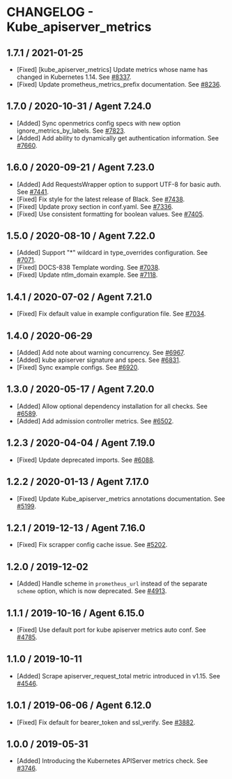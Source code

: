 # CHANGELOG - Kube_apiserver_metrics

## 1.7.1 / 2021-01-25

* [Fixed] [kube_apiserver_metrics] Update metrics whose name has changed in Kubernetes 1.14. See [#8337](https://github.com/DataDog/integrations-core/pull/8337).
* [Fixed] Update prometheus_metrics_prefix documentation. See [#8236](https://github.com/DataDog/integrations-core/pull/8236).

## 1.7.0 / 2020-10-31 / Agent 7.24.0

* [Added] Sync openmetrics config specs with new option ignore_metrics_by_labels. See [#7823](https://github.com/DataDog/integrations-core/pull/7823).
* [Added] Add ability to dynamically get authentication information. See [#7660](https://github.com/DataDog/integrations-core/pull/7660).

## 1.6.0 / 2020-09-21 / Agent 7.23.0

* [Added] Add RequestsWrapper option to support UTF-8 for basic auth. See [#7441](https://github.com/DataDog/integrations-core/pull/7441).
* [Fixed] Fix style for the latest release of Black. See [#7438](https://github.com/DataDog/integrations-core/pull/7438).
* [Fixed] Update proxy section in conf.yaml. See [#7336](https://github.com/DataDog/integrations-core/pull/7336).
* [Fixed] Use consistent formatting for boolean values. See [#7405](https://github.com/DataDog/integrations-core/pull/7405).

## 1.5.0 / 2020-08-10 / Agent 7.22.0

* [Added] Support "*" wildcard in type_overrides configuration. See [#7071](https://github.com/DataDog/integrations-core/pull/7071).
* [Fixed] DOCS-838 Template wording. See [#7038](https://github.com/DataDog/integrations-core/pull/7038).
* [Fixed] Update ntlm_domain example. See [#7118](https://github.com/DataDog/integrations-core/pull/7118).

## 1.4.1 / 2020-07-02 / Agent 7.21.0

* [Fixed] Fix default value in example configuration file. See [#7034](https://github.com/DataDog/integrations-core/pull/7034).

## 1.4.0 / 2020-06-29

* [Added] Add note about warning concurrency. See [#6967](https://github.com/DataDog/integrations-core/pull/6967).
* [Added] kube apiserver signature and specs. See [#6831](https://github.com/DataDog/integrations-core/pull/6831).
* [Fixed] Sync example configs. See [#6920](https://github.com/DataDog/integrations-core/pull/6920).

## 1.3.0 / 2020-05-17 / Agent 7.20.0

* [Added] Allow optional dependency installation for all checks. See [#6589](https://github.com/DataDog/integrations-core/pull/6589).
* [Added] Add admission controller metrics. See [#6502](https://github.com/DataDog/integrations-core/pull/6502).

## 1.2.3 / 2020-04-04 / Agent 7.19.0

* [Fixed] Update deprecated imports. See [#6088](https://github.com/DataDog/integrations-core/pull/6088).

## 1.2.2 / 2020-01-13 / Agent 7.17.0

* [Fixed] Update Kube_apiserver_metrics annotations documentation. See [#5199](https://github.com/DataDog/integrations-core/pull/5199).

## 1.2.1 / 2019-12-13 / Agent 7.16.0

* [Fixed] Fix scrapper config cache issue. See [#5202](https://github.com/DataDog/integrations-core/pull/5202).

## 1.2.0 / 2019-12-02

* [Added] Handle scheme in `prometheus_url` instead of the separate `scheme` option, which is now deprecated. See [#4913](https://github.com/DataDog/integrations-core/pull/4913).

## 1.1.1 / 2019-10-16 / Agent 6.15.0

* [Fixed] Use default port for kube apiserver metrics auto conf. See [#4785](https://github.com/DataDog/integrations-core/pull/4785).

## 1.1.0 / 2019-10-11

* [Added] Scrape apiserver_request_total metric introduced in v1.15. See [#4546](https://github.com/DataDog/integrations-core/pull/4546).

## 1.0.1 / 2019-06-06 / Agent 6.12.0

* [Fixed] Fix default for bearer_token and ssl_verify. See [#3882](https://github.com/DataDog/integrations-core/pull/3882).

## 1.0.0 / 2019-05-31

* [Added] Introducing the Kubernetes APIServer metrics check. See [#3746](https://github.com/DataDog/integrations-core/pull/3746).
